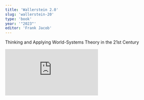 ```yaml
---
title: 'Wallerstein 2.0'
slug: 'wallerstein-20'
type: 'book'
year: '"2023"'
editor: 'Frank Jacob'
---
```


Thinking and Applying World-Systems Theory in the 21st Century

![](https://static.meri.garden/163bffab7e5caef4abde208aa74e6cc8.pdf)